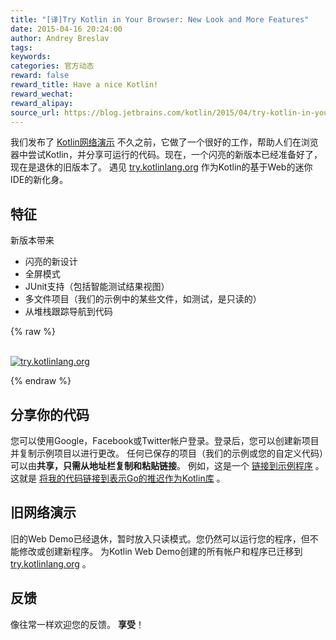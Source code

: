 ```yaml
---
title: "[译]Try Kotlin in Your Browser: New Look and More Features"
date: 2015-04-16 20:24:00
author: Andrey Breslav
tags:
keywords:
categories: 官方动态
reward: false
reward_title: Have a nice Kotlin!
reward_wechat:
reward_alipay:
source_url: https://blog.jetbrains.com/kotlin/2015/04/try-kotlin-in-your-browser-new-look-and-more-features/
---
```


我们发布了 [Kotlin网络演示](http://kotlin-demo.jetbrains.com) 不久之前，它做了一个很好的工作，帮助人们在浏览器中尝试Kotlin，并分享可运行的代码。现在，一个闪亮的新版本已经准备好了，现在是退休的旧版本了。
遇见 [try.kotlinlang.org](http://try.kotlinlang.org) 作为Kotlin的基于Web的迷你IDE的新化身。<span id =“more-2106”> </span>
## 特征

新版本带来

* 闪亮的新设计
* 全屏模式
* JUnit支持（包括智能测试结果视图）
* 多文件项目（我们的示例中的某些文件，如测试，是只读的）
* 从堆栈跟踪导航到代码


{% raw %}
<p><a href="https://d3nmt5vlzunoa1.cloudfront.net/kotlin/files/2015/04/try.kotlinlang.org_.png"><br/>
<img alt="try.kotlinlang.org" class="alignleft wp-image-2108" data-recalc-dims="1" src="https://i0.wp.com/blog.jetbrains.com/kotlin/files/2015/04/try.kotlinlang.org_.png?w=100%25&amp;ssl=1"/><br/>
</a></p>
{% endraw %}

## 分享你的代码

您可以使用Google，Facebook或Twitter帐户登录。登录后，您可以创建新项目并复制示例项目以进行更改。
任何已保存的项目（我们的示例或您的自定义代码）可以由<strong>共享，只需从地址栏复制和粘贴链接</strong>。
例如，这是一个 [链接到示例程序](http://try.kotlinlang.org/#/Examples/Problems/Sum/Sum.kt) 。<BR/>
这就是 [将我的代码链接到表示Go的推迟作为Kotlin库](http://try.kotlinlang.org/#/UserProjects/-1984665128/1040749715610173087711460271843) 。
## 旧网络演示

旧的Web Demo已经退休，暂时放入只读模式。您仍然可以运行您的程序，但不能修改或创建新程序。
为Kotlin Web Demo创建的所有帐户和程序已迁移到 [try.kotlinlang.org](http://try.kotlinlang.org) 。
## 反馈

像往常一样欢迎您的反馈。
<strong>享受</strong>！
